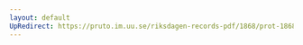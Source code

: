 ```yaml
---
layout: default
UpRedirect: https://pruto.im.uu.se/riksdagen-records-pdf/1868/prot-1868--fk--515/prot-1868--fk--515_003.pdf
---
```

